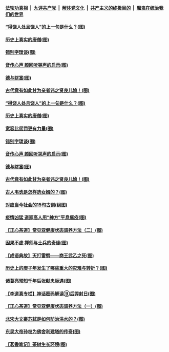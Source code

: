 ####  [法轮功真相](../../../../basic/blob/master/README.md?t=07022131) &nbsp;|&nbsp; [九评共产党](../../../../9ping.md/blob/master/README.md?t=07022131) &nbsp;|&nbsp; [解体党文化](../../../../jtdwh.md/blob/master/README.md?t=07022131)  &nbsp;|&nbsp; [共产主义的终极目的](../../../../gczydzjmd.md/blob/master/README.md?t=07022131) &nbsp;|&nbsp; [魔鬼在统治我们的世界](../../../../mgztzwmdsj.md/blob/master/README.md?t=07022131) 

#### [“得饶人处且饶人”的上一句是什么？(图)](../pages/p7/938333.md?t=07022131) 

#### [历史上真实的唐僧(图)](../pages/p7/938101.md?t=07022131) 

#### [错别字琐谈(图)](../pages/p7/938316.md?t=07022131) 

#### [音传心声 颜回听哭声的启示(图)](../pages/p7/938099.md?t=07022131) 

#### [德与财富(图)](../pages/p7/938218.md?t=07022131) 

#### [古代竟有如此甘为亲者讳之贤良儿媳！(图)](../pages/p7/938117.md?t=07022131) 

#### [“得饶人处且饶人”的上一句是什么？(图)](../pages/p7/938333.md?t=07022131) 

#### [历史上真实的唐僧(图)](../pages/p7/938101.md?t=07022131) 

#### [宽容比惩罚更有力量(图)](../pages/p7/938280.md?t=07022131) 

#### [错别字琐谈(图)](../pages/p7/938316.md?t=07022131) 

#### [音传心声 颜回听哭声的启示(图)](../pages/p7/938099.md?t=07022131) 

#### [德与财富(图)](../pages/p7/938218.md?t=07022131) 

#### [古代竟有如此甘为亲者讳之贤良儿媳！(图)](../pages/p7/938117.md?t=07022131) 

#### [古人韦诜是怎样选女婿的？(图)](../pages/p7/938100.md?t=07022131) 

#### [对应当今社会的15句古训(组图)](../pages/p7/938097.md?t=07022131) 

#### [疫情凶猛 道家高人用“神方”平息瘟疫(图)](../pages/p7/938004.md?t=07022131) 

#### [【正心茶道】常见亚健康状态调养方法（二）(图)](../pages/p7/937559.md?t=07022131) 

#### [因果不虚 禅师与士兵的奇缘(图)](../pages/p7/938092.md?t=07022131) 

#### [【成语典故】天打雷劈——商王武乙之死(图)](../pages/p7/937782.md?t=07022131) 

#### [历史上的庚子年发生了哪些重大的灾难与转折？(图)](../pages/p7/937991.md?t=07022131) 

#### [诸葛亮预知千年后张献忠际遇(图)](../pages/p7/937564.md?t=07022131) 

#### [【李道真专栏】神话密码解读⑨后羿射日(图)](../pages/p7/937560.md?t=07022131) 

#### [【正心茶道】常见亚健康状态调养方法（一）(图)](../pages/p7/937556.md?t=07022131) 

#### [北宋大文豪苏轼是如何防治洪水的？(图)](../pages/p7/937874.md?t=07022131) 

#### [东吴大帝孙权为佛舍利建塔的传奇(图)](../pages/p7/937764.md?t=07022131) 

#### [【茗香笔记】茶树生长环境(图)](../pages/p7/937562.md?t=07022131) 

